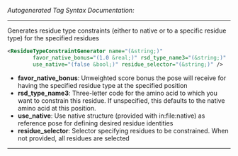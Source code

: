 <!-- THIS IS AN AUTOGENERATED FILE: Don't edit it directly, instead change the schema definition in the code itself. -->

_Autogenerated Tag Syntax Documentation:_

---
Generates residue type constraints (either to native or to a specific residue type) for the specified residues

```xml
<ResidueTypeConstraintGenerator name="(&string;)"
        favor_native_bonus="(1.0 &real;)" rsd_type_name3="(&string;)"
        use_native="(false &bool;)" residue_selector="(&string;)" />
```

-   **favor_native_bonus**: Unweighted score bonus the pose will receive for having the specified residue type at the specified position
-   **rsd_type_name3**: Three-letter code for the amino acid to which you want to constrain this residue. If unspecified, this defaults to the native amino acid at this position.
-   **use_native**: Use native structure (provided with in:file:native) as reference pose for defining desired residue identities
-   **residue_selector**: Selector specifying residues to be constrained. When not provided, all residues are selected

---
